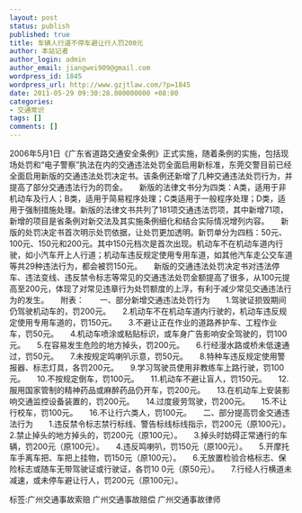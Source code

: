 ```yaml
---
layout: post
status: publish
published: true
title: 车辆人行道不停车避让行人罚200元
author: 本站记者
author_login: admin
author_email: jiangwei909@gmail.com
wordpress_id: 1845
wordpress_url: http://www.gzjtlaw.com/?p=1845
date: 2011-05-29 09:30:28.000000000 +08:00
categories:
- 交通常识
tags: []
comments: []
---
```

2006年5月1日《广东省道路交通安全条例》正式实施，随着条例的实施，包括现场处罚和&ldquo;电子警察&rdquo;执法在内的交通违法处罚全面启用新标准，东莞交警目前已经全面启用新版的交通违法处罚决定书。该条例还新增了几种交通违法处罚行为，并提高了部分交通违法行为的罚金。　　新版的法律文书分为四类：A类，适用于非机动车及行人；B类，适用于简易程序处理；C类适用于一般程序处理；D类，适用于强制措施处理。新版的法律文书共列了181项交通违法罚项，其中新增71项，新增的项目是省条例对新交法及其实施条例细化和结合实际情况增列内容。　　新版的处罚决定书首次明示处罚依据，让处罚更加透明。新罚单分为四档：50元、100元、150元和200元。其中150元档次是首次出现。机动车不在机动车道内行驶，如小汽车开上人行道；机动车违反规定使用专用车道，如其他汽车走公交车道等共29种违法行为，都会被罚150元。　　新版的交通违法处罚决定书对违法停车、违法变线、违反禁令标志等常见的交通违法处罚金额提高了很多，从100元提高至200元，体现了对常见违章行为处罚额度的上浮，有利于减少常见交通违法行为的发生。　　附表：　　一、部分新增交通违法处罚行为　　1.驾驶证损毁期间仍驾驶机动车的，罚200元。　　2.机动车不在机动车道内行驶的，机动车违反规定使用专用车道的，罚150元。　　3.不避让正在作业的道路养护车、工程作业车，罚50元。　　4.机动车喷涂或粘贴标识，或车身广告影响安全驾驶的，罚100元。　　5.在容易发生危险的地方掉头，罚200元。　　6.行经漫水路或桥未低速通过，罚50元。　　7.未按规定鸣喇叭示意，罚50元。　　8.特种车违反规定使用警报器、标志灯具，各罚200元。　　9.学习驾驶员使用非教练车上路行驶，罚100元。　　10.不按规定倒车，罚100元。　　11.机动车不避让盲人，罚150元。　　12.服用国家管制的精神药品或麻醉药品仍开车，罚200元。　　13.在机动车上安装影响交通监控设备装置的，罚200元。　　14.过度疲劳驾驶，罚200元。　　15.不让行校车，罚100元。　　16.不让行六类人，罚100元。　　二、部分提高罚金交通违法行为　　1.违反禁令标志禁行标线、警告标线标线指示，罚200元（原100元）。　　2.禁止掉头的地方掉头的，罚200元（原100元）。　　3.掉头时妨碍正常通行的车辆，罚200元（原100元）。　　4.违反鸣喇叭，罚150元（原100元）。　　5.开摩托车手离车把、车把上挂物，罚150元（原100元）。　　6.无放置检验合格标志、保险标志或随车无带驾驶证或行驶证，各罚10 0元（原50元）。　　7.行经人行横道未减速，或未停车避让行人，罚200元（原100元）。标签:广州交通事故索赔 广州交通事故赔偿 广州交通事故律师
